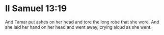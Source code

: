 # II Samuel 13:19

And Tamar put ashes on her head and tore the long robe that she wore. And she laid her hand on her head and went away, crying aloud as she went.
